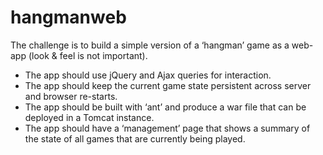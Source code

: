 # hangmanweb

The challenge is to build a simple version of a ‘hangman’ game as a web-app (look & feel is not important).
- The app should use jQuery and Ajax queries for interaction.
- The app should keep the current game state persistent across server and browser re-starts.
- The app should be built with ‘ant’ and produce a war file that can be deployed in a Tomcat instance.
- The app should have a ‘management’ page that shows a summary of the state of all games that are currently being played.
